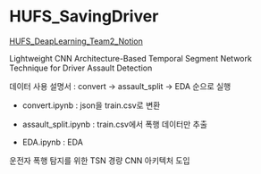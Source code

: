 # HUFS_SavingDriver

[HUFS_DeapLearning_Team2_Notion](https://j8n17.notion.site/HUFS-DL-2-f94647f9b8d642a9bce8c5533282c3e3?pvs=4)

Lightweight CNN Architecture-Based Temporal Segment Network Technique for Driver Assault Detection


데이터 사용 설명서 : convert -> assault_split -> EDA 순으로 실행


- convert.ipynb : json을 train.csv로 변환

- assault_split.ipynb : train.csv에서 폭행 데이터만 추출

- EDA.ipynb : EDA


운전자 폭행 탐지를 위한 TSN 경량 CNN 아키텍처 도입 
